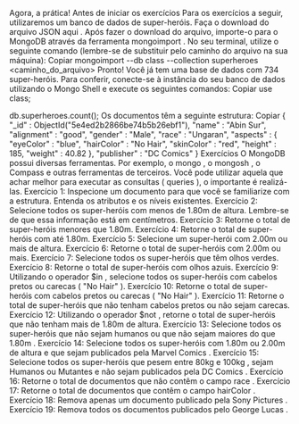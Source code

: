 Agora, a prática!
Antes de iniciar os exercícios
Para os exercícios a seguir, utilizaremos um banco de dados de super-heróis. Faça o download do arquivo JSON aqui .
Após fazer o download do arquivo, importe-o para o MongoDB através da ferramenta mongoimport . No seu terminal, utilize o seguinte comando (lembre-se de substituir <caminho do arquivo> pelo caminho do arquivo na sua máquina):
Copiar
mongoimport --db class --collection superheroes <caminho_do_arquivo>
Pronto! Você já tem uma base de dados com 734 super-heróis. Para conferir, conecte-se à instância do seu banco de dados utilizando o Mongo Shell e execute os seguintes comandos:
Copiar
use class;

db.superheroes.count();
Os documentos têm a seguinte estrutura:
Copiar
{
    "_id" : ObjectId("5e4ed2b2866be74b5b26ebf1"),
    "name" : "Abin Sur",
    "alignment" : "good",
    "gender" : "Male",
    "race" : "Ungaran",
    "aspects" : {
        "eyeColor" : "blue",
        "hairColor" : "No Hair",
        "skinColor" : "red",
        "height" : 185,
        "weight" : 40.82
    },
    "publisher" : "DC Comics"
}
Exercícios
O MongoDB possui diversas ferramentas. Por exemplo, o mongo , o mongosh , o Compass e outras ferramentas de terceiros. Você pode utilizar aquela que achar melhor para executar as consultas ( queries ), o importante é realizá-las.
Exercício 1: Inspecione um documento para que você se familiarize com a estrutura. Entenda os atributos e os níveis existentes.
Exercício 2: Selecione todos os super-heróis com menos de 1.80m de altura. Lembre-se de que essa informação está em centímetros.
Exercício 3: Retorne o total de super-heróis menores que 1.80m.
Exercício 4: Retorne o total de super-heróis com até 1.80m.
Exercício 5: Selecione um super-herói com 2.00m ou mais de altura.
Exercício 6: Retorne o total de super-heróis com 2.00m ou mais.
Exercício 7: Selecione todos os super-heróis que têm olhos verdes.
Exercício 8: Retorne o total de super-heróis com olhos azuis.
Exercício 9: Utilizando o operador $in , selecione todos os super-heróis com cabelos pretos ou carecas ( "No Hair" ).
Exercício 10: Retorne o total de super-heróis com cabelos pretos ou carecas ( "No Hair" ).
Exercício 11: Retorne o total de super-heróis que não tenham cabelos pretos ou não sejam carecas.
Exercício 12: Utilizando o operador $not , retorne o total de super-heróis que não tenham mais de 1.80m de altura.
Exercício 13: Selecione todos os super-heróis que não sejam humanos ou que não sejam maiores do que 1.80m .
Exercício 14: Selecione todos os super-heróis com 1.80m ou 2.00m de altura e que sejam publicados pela Marvel Comics .
Exercício 15: Selecione todos os super-heróis que pesem entre 80kg e 100kg , sejam Humanos ou Mutantes e não sejam publicados pela DC Comics .
Exercício 16: Retorne o total de documentos que não contêm o campo race .
Exercício 17: Retorne o total de documentos que contêm o campo hairColor .
Exercício 18: Remova apenas um documento publicado pela Sony Pictures .
Exercício 19: Remova todos os documentos publicados pelo George Lucas .

